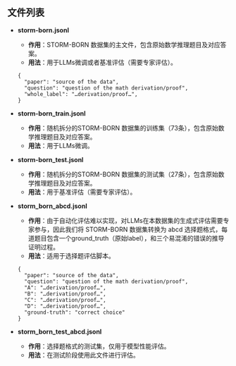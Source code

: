 ## 文件列表

* **storm-born.jsonl**

  * **作用**：STORM-BORN 数据集的主文件，包含原始数学推理题目及对应答案。
  * **用法**：用于LLMs微调或者基准评估（需要专家评估）。
  ```jsonc
  {
    "paper": "source of the data",
    "question": "question of the math derivation/proof",
    "whole_label": "…derivation/proof…",
  }
  ```

* **storm-born_train.jsonl**

  * **作用**：随机拆分的STORM-BORN 数据集的训练集（73条），包含原始数学推理题目及对应答案。
  * **用法**：用于LLMs微调。

* **storm-born_test.jsonl**

  * **作用**：随机拆分的STORM-BORN 数据集的测试集（27条），包含原始数学推理题目及对应答案。
  * **用法**：用于基准评估（需要专家评估）。

* **storm\_born\_abcd.jsonl**

  * **作用**：由于自动化评估难以实现，对LLMs在本数据集的生成式评估需要专家参与，因此我们将 STORM-BORN 数据集转换为 abcd 选择题格式，每道题目包含一个ground_truth（原始label），和三个易混淆的错误的推导证明过程。
  * **用法**：适用于选择题评估脚本。
  ```jsonc
  {
    "paper": "source of the data",
    "question": "question of the math derivation/proof",
    "A": "…derivation/proof…",
    "B": "…derivation/proof…",
    "C": "…derivation/proof…",
    "D": "…derivation/proof…",
    "ground-truth": "correct choice"
  }
  ```

* **storm\_born\_test\_abcd.jsonl**

  * **作用**：选择题格式的测试集，仅用于模型性能评估。
  * **用法**：在测试阶段使用此文件进行评估。

<!--
* **multiple\_choice\_eval.py**

  * **作用**：用于评估选择题数据集的脚本，输入数据集文件，输出LLM选择结果文件和统计结果（正确/错误选择数及对应条目序号）。
  * **用法**：

    ```bash
    python multiple_choice_eval.py \
      --input <数据集文件> \
      --output <输出结果文件>
    ```
  * **常用参数**：

    * `--input`：输入数据集路径。
    * `--output`：评估结果输出路径。
    * 更多参数：请运行 `python multiple_choice_eval.py --help` 查看。
## 使用示例

1. **模型微调**

   ```bash
   python train_model.py --data storm-born.jsonl --epochs 10
   ```

2. **模型评估**

   ```bash
   python multiple_choice_eval.py \
     --input storm_born_test_abcd(a_label).jsonl \
     --format abcd \
     --output eval_results.json
   ```
